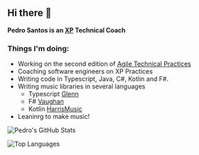 ## Hi there 👋

**Pedro Santos is an [XP](https://en.wikipedia.org/wiki/Extreme_programming) Technical Coach**

### Things I'm doing:
- Working on the second edition of [Agile Technical Practices](https://leanpub.com/agiletechnicalpracticesdistilled)
- Coaching software engineers on XP Practices
- Writing code in Typescript, Java, C#, Kotlin and F#.
- Writing music libraries in several languages
  - Typescript [Glenn](https://github.com/pedromsantos/glenn)
  - F# [Vaughan](https://github.com/pedromsantos/vaughan)
  - Kotlin [HarrisMusic](https://github.com/pedromsantos/HarrisMusic)
- Leaninrg to make music!

![Pedro's GitHub Stats](https://github-readme-stats.vercel.app/api?username=pedromsantos&show_icons=true&theme=onedark&count_private=true)

![Top Languages](https://github-readme-stats.vercel.app/api/top-langs/?username=pedromsantos&layout=compact&theme=onedark&count_private=true)
